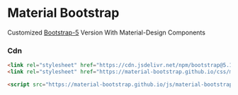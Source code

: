 # Material Bootstrap
Customized [Bootstrap-5](https://getbootstrap.com/) Version With Material-Design Components
### Cdn
```html
<link rel="stylesheet" href="https://cdn.jsdelivr.net/npm/bootstrap@5.1.3/dist/css/bootstrap.min.css"/>
<link rel="stylesheet" href="https://material-bootstrap.github.io/css/material-bootstrap.css"/>
```
```html
<script src="https://material-bootstrap.github.io/js/material-bootstrap.js"></script>
```